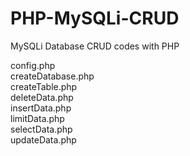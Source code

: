 # PHP-MySQLi-CRUD
MySQLi Database CRUD codes with PHP



config.php	<br>
createDatabase.php	 <br>
createTable.php	 <br>
deleteData.php	 <br>
insertData.php <br>
limitData.php <br>
selectData.php <br>
updateData.php <br>
